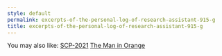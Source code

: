 ```yaml
---
style: default
permalink: excerpts-of-the-personal-log-of-research-assistant-915-g
title: excerpts-of-the-personal-log-of-research-assistant-915-g
---
```

You may also like:
[SCP-2021](http://scp-wiki.net/scp-2021)
[The Man in Orange](http://scp-wiki.net/the-man-in-orange)
